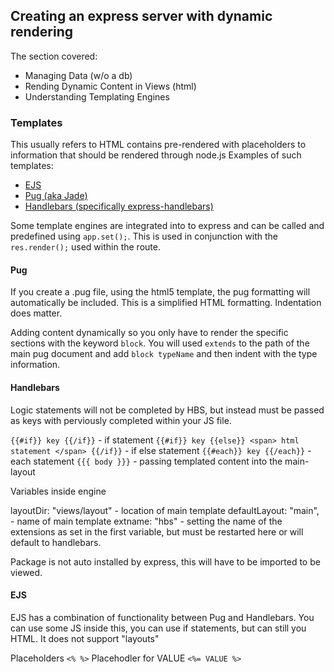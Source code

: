 ## Creating an express server with dynamic rendering 
The section covered:
* Managing Data (w/o a db)
* Rending Dynamic Content in Views (html)
* Understanding Templating Engines

### Templates
This usually refers to HTML contains pre-rendered with placeholders to information that should be rendered through node.js
Examples of such templates: 
* [EJS](https://ejs.co/)
* [Pug (aka Jade)](https://pugjs.org/api/getting-started.html)
* [Handlebars (specifically express-handlebars)](https://github.com/express-handlebars/express-handlebars)

Some template engines are integrated into to express and can be called and predefined using `app.set();`. This is used in conjunction with the `res.render();` used within the route. 

#### Pug
If you create a .pug file, using the html5 template, the pug formatting will automatically be included.
This is a simplified HTML formatting. 
Indentation does matter.

Adding content dynamically so you only have to render the specific sections with the keyword `block`.
You will used `extends` to the path of the main pug document and add `block typeName` and then indent with the type information.

#### Handlebars 
Logic statements will not be completed by HBS, but instead must be passed as keys with perviously completed within your JS file. 

`{{#if}} key {{/if}}` - if statement 
`{{#if}} key {{else}} <span> html statement </span> {{/if}}` - if else statement
`{{#each}} key {{/each}}` - each statement 
`{{{ body }}}` - passing templated content into the main-layout

Variables inside engine 

layoutDir: "views/layout" - location of main template
defaultLayout: "main",  - name of main template 
extname: "hbs" - setting the name of the extensions as set in the first variable, but must be restarted here or will default to handlebars.

Package is not auto installed by express, this will have to be imported to be viewed. 

#### EJS

EJS has a combination of functionality between Pug and Handlebars. 
You can use some JS inside this, you can use if statements, but can still you HTML.
It does not support "layouts" 

Placeholders `<% %>`
Placehodler for VALUE `<%= VALUE %>`